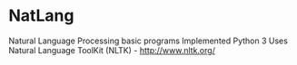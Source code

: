 # NatLang

Natural Language Processing basic programs
Implemented Python 3
Uses Natural Language ToolKit (NLTK) - http://www.nltk.org/
